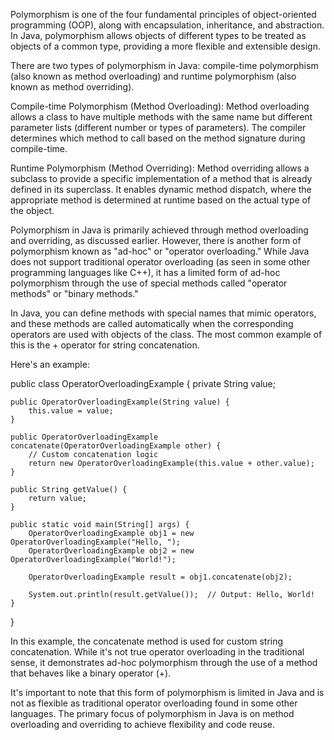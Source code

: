 Polymorphism is one of the four fundamental principles of object-oriented programming (OOP), along with encapsulation, inheritance, and abstraction. In Java, polymorphism allows objects of different types to be treated as objects of a common type, providing a more flexible and extensible design.

There are two types of polymorphism in Java: compile-time polymorphism (also known as method overloading) and runtime polymorphism (also known as method overriding).

Compile-time Polymorphism (Method Overloading):
Method overloading allows a class to have multiple methods with the same name but different parameter lists (different number or types of parameters). The compiler determines which method to call based on the method signature during compile-time.

Runtime Polymorphism (Method Overriding):
Method overriding allows a subclass to provide a specific implementation of a method that is already defined in its superclass. It enables dynamic method dispatch, where the appropriate method is determined at runtime based on the actual type of the object.


Polymorphism in Java is primarily achieved through method overloading and overriding, as discussed earlier. However, there is another form of polymorphism known as "ad-hoc" or "operator overloading." While Java does not support traditional operator overloading (as seen in some other programming languages like C++), it has a limited form of ad-hoc polymorphism through the use of special methods called "operator methods" or "binary methods."

In Java, you can define methods with special names that mimic operators, and these methods are called automatically when the corresponding operators are used with objects of the class. The most common example of this is the + operator for string concatenation.

Here's an example:

public class OperatorOverloadingExample {
    private String value;

    public OperatorOverloadingExample(String value) {
        this.value = value;
    }

    public OperatorOverloadingExample concatenate(OperatorOverloadingExample other) {
        // Custom concatenation logic
        return new OperatorOverloadingExample(this.value + other.value);
    }

    public String getValue() {
        return value;
    }

    public static void main(String[] args) {
        OperatorOverloadingExample obj1 = new OperatorOverloadingExample("Hello, ");
        OperatorOverloadingExample obj2 = new OperatorOverloadingExample("World!");

        OperatorOverloadingExample result = obj1.concatenate(obj2);

        System.out.println(result.getValue());  // Output: Hello, World!
    }
}

In this example, the concatenate method is used for custom string concatenation. While it's not true operator overloading in the traditional sense, it demonstrates ad-hoc polymorphism through the use of a method that behaves like a binary operator (+).

It's important to note that this form of polymorphism is limited in Java and is not as flexible as traditional operator overloading found in some other languages. The primary focus of polymorphism in Java is on method overloading and overriding to achieve flexibility and code reuse.